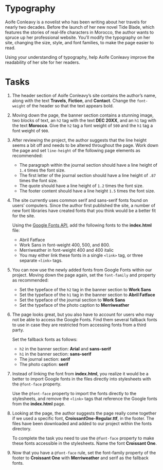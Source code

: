 # Typography
Aoife Conleavy is a novelist who has been writing about her travels for nearly two decades. Before the launch of her new novel Tide Blade, which features the stories of real-life characters in Morocco, the author wants to spruce up her professional website. You’ll modify the typography on her site, changing the size, style, and font families, to make the page easier to read.

Using your understanding of typography, help Aoife Conleavy improve the readability of her site for her readers.

# Tasks

1. The header section of Aoife Conleavy’s site contains the author’s name, along with the text **Travels**, **Fiction**, and **Contact**. Change the `font-weight` of the header so that the text appears bold.

2. Moving down the page, the banner section contains a stunning image, two blocks of text, an `h2` tag with the text **DEC 20XX**, and an `h1` tag with the text **Morocco**. Give the `h2` tag a font weight of `500` and the `h1` tag a font weight of `900`.

3. After reviewing the project, the author suggests that the line height seems a bit off and needs to be altered throughout the page. Work down the page and set `line-height` of the following page elements as recommended:

   * The paragraph within the journal section should have a line height of `1.4` times the font size.
   * The first letter of the journal section should have a line height of `.87` times the font size.
   * The quote should have a line height of `1.2` times the font size.
   * The footer content should have a line height `1.5` times the font size.

4. The site currently uses common serif and sans-serif fonts found on users’ computers. Since the author first published the site, a number of new font libraries have created fonts that you think would be a better fit for the site.

   Using the [Google Fonts API](http://fonts.google.com), add the following fonts to the **index.html** file:

   * Abril Fatface
   * Work Sans in font-weight 400, 500, and 800.
   * Merriweather in font-weight 400 and 400 italic
   * You may either link these fonts in a single `<link>` tag, or three separate `<link>` tags.

5. You can now use the newly added fonts from Google Fonts within our project. Moving down the page again, set the `font-family` and property as recommended:

   * Set the typeface of the `h2` tag in the banner section to **Work Sans**
   * Set the typeface of the `h1` tag in the banner section to **Abril Fatface**
   * Set the typeface of the journal section to **Work Sans**
   * Set the typeface of the photo caption to **Merriweather**

6. The page looks great, but you also have to account for users who may not be able to access the Google Fonts. Find them several fallback fonts to use in case they are restricted from accessing fonts from a third party.
 
   Set the fallback fonts as follows:
    
   * `h2` in the banner section: **Arial** and **sans-serif**
   * `h1` in the banner section: **sans-serif**
   * The journal section: **serif**
   * The photo caption: **serif**

7. Instead of linking the font from **index.html**, you realize it would be a better to import Google fonts in the files directly into stylesheets with the `@font-face` property.

   Use the `@font-face` property to import the fonts directly to the stylesheets, and remove the `<link>` tags that reference the Google fonts from the **index.html** page.

8. Looking at the page, the author suggests the page really come together if we used a specific font, **CroissantOne-Regular.ttf**, in the footer. The files have been downloaded and added to our project within the fonts directory.

   To complete the task you need to use the `@font-face` property to make these fonts accessible in the stylesheets. Name the font **Croissant One**.

9. Now that you have a `@font-face` rule, set the font-family property of the footer to **Croissant One** with **Merriweather** and serif as the fallback fonts.
